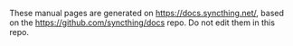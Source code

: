 These manual pages are generated on https://docs.syncthing.net/, based on
the https://github.com/syncthing/docs repo. Do not edit them in this
repo.
